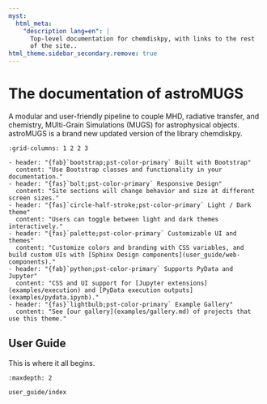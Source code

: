 ```yaml
---
myst:
  html_meta:
    "description lang=en": |
      Top-level documentation for chemdiskpy, with links to the rest
      of the site..
html_theme.sidebar_secondary.remove: true
---
```


# The documentation of astroMUGS

A modular and user-friendly pipeline to couple MHD, radiative transfer, and chemistry, MUlti-Grain Simulations (MUGS) for astrophysical objects. astroMUGS is a brand new updated version of the library chemdiskpy.

```{gallery-grid}
:grid-columns: 1 2 2 3

- header: "{fab}`bootstrap;pst-color-primary` Built with Bootstrap"
  content: "Use Bootstrap classes and functionality in your documentation."
- header: "{fas}`bolt;pst-color-primary` Responsive Design"
  content: "Site sections will change behavior and size at different screen sizes."
- header: "{fas}`circle-half-stroke;pst-color-primary` Light / Dark theme"
  content: "Users can toggle between light and dark themes interactively."
- header: "{fas}`palette;pst-color-primary` Customizable UI and themes"
  content: "Customize colors and branding with CSS variables, and build custom UIs with [Sphinx Design components](user_guide/web-components)."
- header: "{fab}`python;pst-color-primary` Supports PyData and Jupyter"
  content: "CSS and UI support for [Jupyter extensions](examples/execution) and [PyData execution outputs](examples/pydata.ipynb)."
- header: "{fas}`lightbulb;pst-color-primary` Example Gallery"
  content: "See [our gallery](examples/gallery.md) of projects that use this theme."
```

<!-- ```{seealso}
If you are looking for a Sphinx theme that puts all of its sub-pages in the sidebar, the [Sphinx Book Theme](https://sphinx-book-theme.readthedocs.io/) has a similar look and feel, and [Furo](https://pradyunsg.me/furo/quickstart/) is another excellent choice. You can also see the [Sphinx Themes Gallery](https://sphinx-themes.org) for more ideas.
``` -->

## User Guide

This is where it all begins.

```{toctree}
:maxdepth: 2

user_guide/index
```

<!-- ## Community and contribution guide

Information about the community behind this theme and how you can contribute.

```{toctree}
:maxdepth: 2

community/index
```

## Examples

Several example pages to demonstrate the functionality of this theme when used alongside other Sphinx extensions.

```{toctree}
:maxdepth: 2

examples/index
```

```{toctree}
:hidden:

Changelog <https://github.com/pydata/pydata-sphinx-theme/releases>
```

## API

The content of the exposed `pydata_sphinx_theme` API.

```{toctree}
:maxdepth: 2

API <api/index>
``` -->